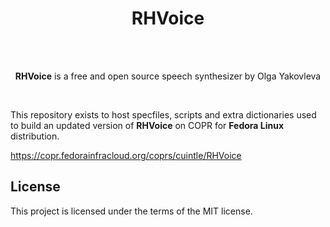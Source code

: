 <h1 align="center">RHVoice</h1>
<br>
<br>
<p align="center"><b>RHVoice</b> is a free and open source speech synthesizer by Olga Yakovleva</p>
<br/>

This repository exists to host specfiles, scripts and extra dictionaries used to build an updated version of **RHVoice** on COPR for **Fedora Linux** distribution.
 
https://copr.fedorainfracloud.org/coprs/cuintle/RHVoice


## License  

This project is licensed under the terms of the MIT license.
